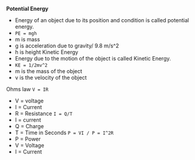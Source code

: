 **Potential Energy**
- Energy of an object due to its position and condition is called potential energy.
- `PE = mgh`
-  m is mass
-  g is acceleration due to gravity/ 9.8 m/s^2
-  h is height
Kinetic Energy 
- Energy due to the motion of the object is called Kinetic Energy.
- `KE = 1/2mv^2`
-  m is the mass of the object 
-   v is the velocity of the object

Ohms law
`V = IR`
- V = voltage
- I = Current
- R = Resistance
`I = Q/T`
- I = current
- Q  = Charge
- T = Time in Seconds
`P = VI / P = I^2R`
-  P  = Power
-  V = Voltage
-  I  = Current



